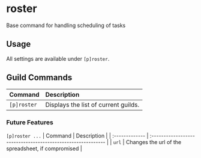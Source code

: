 # roster
Base command for handling scheduling of tasks

## Usage
All settings are available under `[p]roster`.

## Guild Commands
| Command        | Description                                                  |
| :------------- | :----------------------------------------------------------- |
| `[p]roster`   | Displays the list of current guilds.                          |  

### Future Features
`[p]roster ...`
| Command        | Description                                                  |
| :------------- | :----------------------------------------------------------- |
| `url`          | Changes the url of the spreadsheet, if compromised           |
